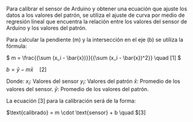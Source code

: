 Para calibrar el sensor de Arduino y obtener una ecuación que ajuste los datos a los valores del patrón, se utiliza el ajuste de curva por medio de regresión lineal que encuentra la relación entre los valores del sensor de Arduino y los valores del patrón.

Para calcular la pendiente (m) y la intersección en el eje (b) se utiliza la fórmula:

$
m = \frac{{\sum (x_i - \bar{x})}}{{\sum (x_i - \bar{x})^2}} \quad [1]
$

$b = \bar{y} - m\bar{x} \quad [2]$


Donde:
$x_i$: Valores del sensor
$y_i$: Valores del patrón
$\bar{x}$: Promedio de los valores del sensor.
$\bar{y}$: Promedio de los valores del patrón.

La ecuación [3] para la calibración será de la forma:


$\text{calibrado} = m \cdot \text{sensor} + b \quad $[3]
